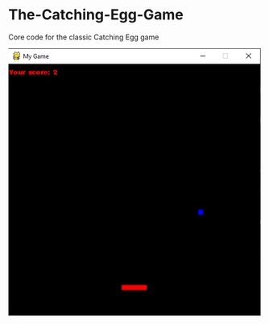 # The-Catching-Egg-Game
Core code for the classic Catching Egg game


<img src="Capture.PNG" alt="None">

